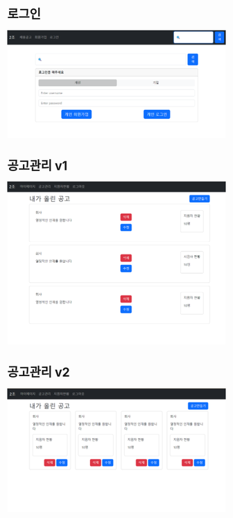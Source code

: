 # 로그인
![alt text](image.png)

# 공고관리 v1
![alt text](image-1.png)

# 공고관리 v2
![alt text](image-2.png)